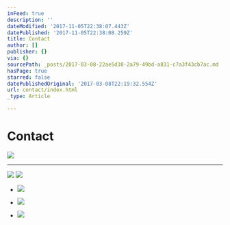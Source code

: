 ```yaml
---
inFeed: true
description: ''
dateModified: '2017-11-05T22:38:07.443Z'
datePublished: '2017-11-05T22:38:08.259Z'
title: Contact
author: []
publisher: {}
via: {}
sourcePath: _posts/2017-03-08-22ae5d38-2a79-49bd-a831-c7a3f43cb7ac.md
hasPage: true
starred: false
datePublishedOriginal: '2017-03-08T22:19:32.554Z'
url: contact/index.html
_type: Article

---
```

# Contact
![](https://s3-us-west-2.amazonaws.com/the-grid-img/p/e5183191ef1f4db2a6c6cfe2a2591a2e8a88f603.jpg)

---

![](https://the-grid-user-content.s3-us-west-2.amazonaws.com/00233dbe-59dd-4877-a699-8627e1813319.jpg)
![](https://the-grid-user-content.s3-us-west-2.amazonaws.com/bedf5a5d-9c67-4c8c-bc23-3ad67fbe7649.png)

* ![](https://the-grid-user-content.s3-us-west-2.amazonaws.com/ea8ca539-b1cd-4633-aeb3-e7f41d72c4b1.png)

* ![](https://the-grid-user-content.s3-us-west-2.amazonaws.com/56c06f07-4deb-453f-883a-7859bd32dd9a.png)

* ![](https://the-grid-user-content.s3-us-west-2.amazonaws.com/b9e667ca-41ef-472c-acb7-7c03d1f7131c.png)